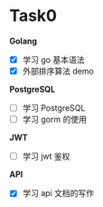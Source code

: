 # Task0

**Golang**

- [x] 学习 go 基本语法
- [x] 外部排序算法 demo

**PostgreSQL**

- [ ] 学习 PostgreSQL
- [ ] 学习 gorm 的使用

**JWT**

- [ ] 学习 jwt 鉴权

**API**

- [x] 学习 api 文档的写作